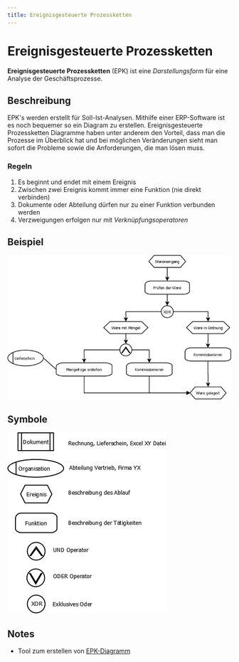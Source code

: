 ```yaml
---
title: Ereignisgesteuerte Prozessketten
---
```


# Ereignisgesteuerte Prozessketten

**Ereignisgesteuerte Prozessketten** (EPK) ist eine *Darstellungsform*
für eine Analyse der Geschäftsprozesse.

## Beschreibung

EPK's werden erstellt für Soll-Ist-Analysen. Mithilfe einer ERP-Software
ist es noch bequemer so ein Diagram zu erstellen. Ereignisgesteuerte
Prozessketten Diagramme haben unter anderem den Vorteil, dass man die
Prozesse im Überblick hat und bei möglichen Veränderungen sieht man
sofort die Probleme sowie die Anforderungen, die man lösen muss.

### Regeln

1.  Es beginnt und endet mit einem Ereignis
2.  Zwischen zwei Ereignis kommt immer eine Funktion (nie direkt
    verbinden)
3.  Dokumente oder Abteilung dürfen nur zu einer Funktion verbunden
    werden
4.  Verzweigungen erfolgen nur mit *Verknüpfungsoperatoren*

## Beispiel

![wareneingang.png](./wareneingang.png)

## Symbole

![epk_beschreibung.png](./epk_beschreibung.png)

## Notes

-   Tool zum erstellen von [EPK-Diagramm](http://dia-installer.de/)
